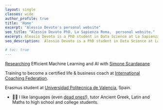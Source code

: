```yaml
---
layout: single
classes: wide
author_profile: true
title: 'Home'
excerpt: "Alessio Devoto's personal website"
seo_title: "Alessio Devoto PhD, La Sapienza Roma,  personal website."
excerpt: Alessio Devoto is a PhD student in Data Science at La Sapienza University, Rome.
seo_description:  Alessio Devoto is a PhD student in Data Science at La Sapienza University, Rome.

# toc: true
---
```



[Researching](https://phd.uniroma1.it/web/ALESSIO-DEVOTO_nP1701081_IT.aspx) Efficient Machine Learning and AI with [Simone Scardapane](https://www.sscardapane.it)


Training to become a certified life & business coach at [International Coaching Federation](https://coachingfederation.org).

Erasmus student at [Universidad Politecnica de Valencia](http://www.upv.es/es), Spain.

- 👨‍🏫️  I like languages (even [dead ones!](https://www.sssscomic.com/comicpages/196.jpg)), tutor Ancient Greek, Latin and Maths to high school and college students.




